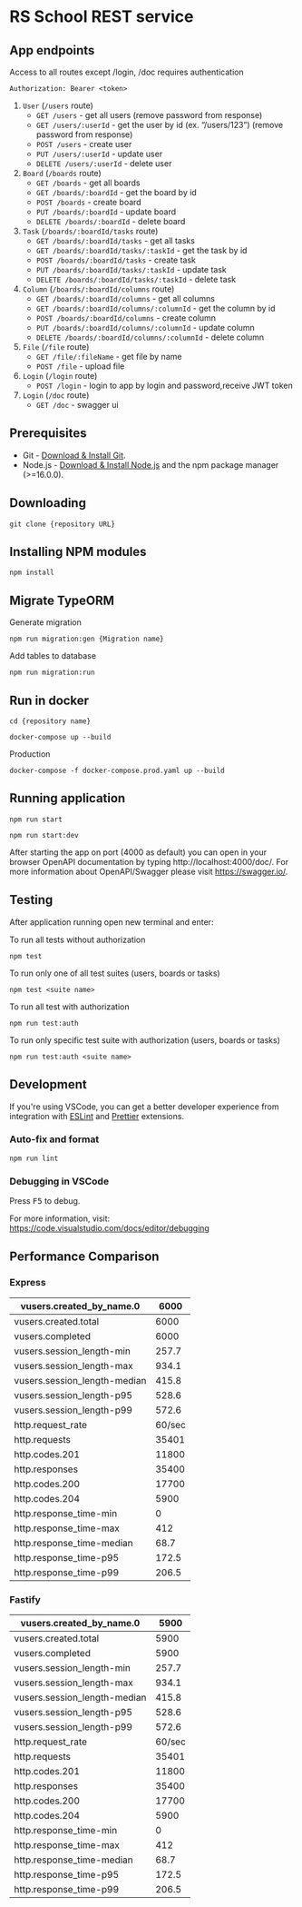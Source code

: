 # RS School REST service

## App endpoints

Access to all routes except /login, /doc requires authentication

```
Authorization: Bearer <token>
```

1. `User` (`/users` route)
   - `GET /users` - get all users (remove password from response)
   - `GET /users/:userId` - get the user by id (ex. “/users/123”) (remove password from response)
   - `POST /users` - create user
   - `PUT /users/:userId` - update user
   - `DELETE /users/:userId` - delete user
2. `Board` (`/boards` route)
   - `GET /boards` - get all boards
   - `GET /boards/:boardId` - get the board by id
   - `POST /boards` - create board
   - `PUT /boards/:boardId` - update board
   - `DELETE /boards/:boardId` - delete board
3. `Task` (`/boards/:boardId/tasks` route)
   - `GET /boards/:boardId/tasks` - get all tasks
   - `GET /boards/:boardId/tasks/:taskId` - get the task by id
   - `POST /boards/:boardId/tasks` - create task
   - `PUT /boards/:boardId/tasks/:taskId` - update task
   - `DELETE /boards/:boardId/tasks/:taskId` - delete task
4. `Column` (`/boards/:boardId/columns` route)
   - `GET /boards/:boardId/columns` - get all columns
   - `GET /boards/:boardId/columns/:columnId` - get the column by id
   - `POST /boards/:boardId/columns` - create column
   - `PUT /boards/:boardId/columns/:columnId` - update column
   - `DELETE /boards/:boardId/columns/:columnId` - delete column
5. `File` (`/file` route)
   - `GET /file/:fileName` - get file by name
   - `POST /file` - upload file
6. `Login` (`/login` route)
   - `POST /login` - login to app by login and password,receive JWT token
7. `Login` (`/doc` route)
   - `GET /doc` - swagger ui

## Prerequisites

- Git - [Download & Install Git](https://git-scm.com/downloads).
- Node.js - [Download & Install Node.js](https://nodejs.org/en/download/) and the npm package manager (>=16.0.0).

## Downloading

```
git clone {repository URL}
```

## Installing NPM modules

```
npm install
```

## Migrate TypeORM

Generate migration

```
npm run migration:gen {Migration name}
```

Add tables to database

```
npm run migration:run
```

## Run in docker

```
cd {repository name}
```

```
docker-compose up --build
```

Production

```
docker-compose -f docker-compose.prod.yaml up --build
```

## Running application

```
npm run start
```

```
npm run start:dev
```

After starting the app on port (4000 as default) you can open
in your browser OpenAPI documentation by typing http://localhost:4000/doc/.
For more information about OpenAPI/Swagger please visit https://swagger.io/.

## Testing

After application running open new terminal and enter:

To run all tests without authorization

```
npm test
```

To run only one of all test suites (users, boards or tasks)

```
npm test <suite name>
```

To run all test with authorization

```
npm run test:auth
```

To run only specific test suite with authorization (users, boards or tasks)

```
npm run test:auth <suite name>
```

## Development

If you're using VSCode, you can get a better developer experience from integration with [ESLint](https://marketplace.visualstudio.com/items?itemName=dbaeumer.vscode-eslint) and [Prettier](https://marketplace.visualstudio.com/items?itemName=esbenp.prettier-vscode) extensions.

### Auto-fix and format

```
npm run lint
```

### Debugging in VSCode

Press <kbd>F5</kbd> to debug.

For more information, visit: https://code.visualstudio.com/docs/editor/debugging

## Performance Comparison

### Express

| vusers.created_by_name.0     | 6000   |
| ---------------------------- | ------ |
| vusers.created.total         | 6000   |
| vusers.completed             | 6000   |
| vusers.session_length-min    | 257.7  |
| vusers.session_length-max    | 934.1  |
| vusers.session_length-median | 415.8  |
| vusers.session_length-p95    | 528.6  |
| vusers.session_length-p99    | 572.6  |
| http.request_rate            | 60/sec |
| http.requests                | 35401  |
| http.codes.201               | 11800  |
| http.responses               | 35400  |
| http.codes.200               | 17700  |
| http.codes.204               | 5900   |
| http.response_time-min       | 0      |
| http.response_time-max       | 412    |
| http.response_time-median    | 68.7   |
| http.response_time-p95       | 172.5  |
| http.response_time-p99       | 206.5  |

### Fastify

| vusers.created_by_name.0     | 5900   |
| ---------------------------- | ------ |
| vusers.created.total         | 5900   |
| vusers.completed             | 5900   |
| vusers.session_length-min    | 257.7  |
| vusers.session_length-max    | 934.1  |
| vusers.session_length-median | 415.8  |
| vusers.session_length-p95    | 528.6  |
| vusers.session_length-p99    | 572.6  |
| http.request_rate            | 60/sec |
| http.requests                | 35401  |
| http.codes.201               | 11800  |
| http.responses               | 35400  |
| http.codes.200               | 17700  |
| http.codes.204               | 5900   |
| http.response_time-min       | 0      |
| http.response_time-max       | 412    |
| http.response_time-median    | 68.7   |
| http.response_time-p95       | 172.5  |
| http.response_time-p99       | 206.5  |
